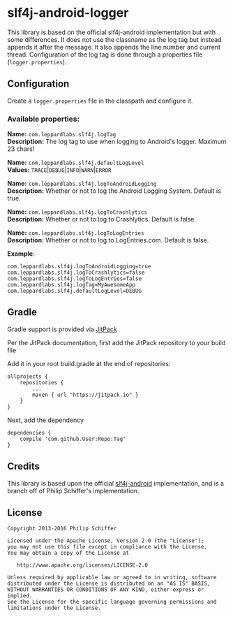 slf4j-android-logger
==============

This library is based on the official slf4j-android implementation but with some differences.
It does not use the classname as the log tag but instead appends it after the message. It also appends the line number and current thread.
Configuration of the log tag is done through a properties file (`logger.properties`).

Configuration
-------------

Create a `logger.properties` file in the classpath and configure it.

### Available properties:

**Name:** `com.leppardlabs.slf4j.logTag`  
**Description:** The log tag to use when logging to Android's logger. Maximum 23 chars!

**Name:** `com.leppardlabs.slf4j.defaultLogLevel`  
**Values:** `TRACE`|`DEBUG`|`INFO`|`WARN`|`ERROR`

**Name:** `com.leppardlabs.slf4j.logToAndroidLogging`  
**Description:** Whether or not to log the Android Logging System. Default is true.

**Name:** `com.leppardlabs.slf4j.logToCrashlytics`  
**Description:** Whether or not to log to Crashlytics. Default is false.

**Name:** `com.leppardlabs.slf4j.logToLogEntries`  
**Description:** Whether or not to log to LogEntries.com. Default is false.


**Example**:
```properties
com.leppardlabs.slf4j.logToAndroidLogging=true
com.leppardlabs.slf4j.logToCrashlytics=false
com.leppardlabs.slf4j.logToLogEntries=false
com.leppardlabs.slf4j.logTag=MyAwesomeApp
com.leppardlabs.slf4j.defaultLogLevel=DEBUG
```

Gradle
--------

Gradle support is provided via [JitPack][3]

Per the JitPack documentation, first add the JitPack repository to your build file


Add it in your root build.gradle at the end of repositories:

```
allprojects {
	repositories {
		...
		maven { url "https://jitpack.io" }
	}
}
```

Next, add the dependency

```
dependencies {
	compile 'com.github.User:Repo:Tag'
}
```


Credits
-------

This library is based upon the official [slf4j-android][2] implementation, and is a branch off of Philip Schiffer's implementation.


License
-------

    Copyright 2013-2016 Philip Schiffer

    Licensed under the Apache License, Version 2.0 (the "License");
    you may not use this file except in compliance with the License.
    You may obtain a copy of the License at

       http://www.apache.org/licenses/LICENSE-2.0

    Unless required by applicable law or agreed to in writing, software
    distributed under the License is distributed on an "AS IS" BASIS,
    WITHOUT WARRANTIES OR CONDITIONS OF ANY KIND, either express or implied.
    See the License for the specific language governing permissions and
    limitations under the License.

[1]: http://repository.sonatype.org/service/local/artifact/maven/redirect?r=central-proxy&g=de.psdev&a=slf4j-android-logger&v=LATEST
[2]: https://github.com/qos-ch/slf4j/tree/master/slf4j-android
[3]: https://jitpack.io/#bleppard/slf4j-android-logger